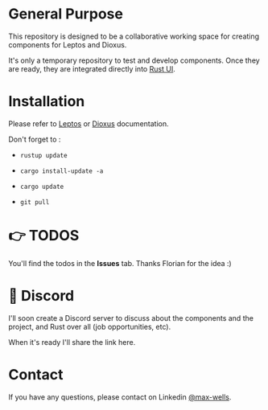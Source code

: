 # General Purpose

This repository is designed to be a collaborative working space for creating components for Leptos and Dioxus.

It's only a temporary repository to test and develop components. Once they are ready, they are integrated directly into [Rust UI](https://rust-ui.com/).


# Installation

Please refer to [Leptos](https://github.com/leptos-rs/leptos?tab=readme-ov-file#nightly-note/) or [Dioxus](https://github.com/DioxusLabs/dioxus?tab=readme-ov-file#running-the-examples) documentation.


Don't forget to :
- `rustup update`
- `cargo install-update -a`
- `cargo update`
  
- `git pull`



# 👉 TODOS

You'll find the todos in the **Issues** tab. Thanks Florian for the idea :)



# 👾 Discord

I'll soon create a Discord server to discuss about the components and the project, and Rust over all (job opportunities, etc).

When it's ready I'll share the link here.




# Contact

If you have any questions, please contact on Linkedin [@max-wells](https://www.linkedin.com/in/maxime-montfort/).



